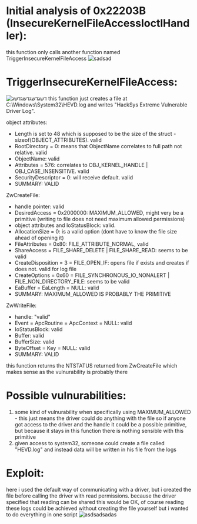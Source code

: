 # Initial analysis of 0x22203B (InsecureKernelFileAccessIoctlHandler):
this function only calls another function named TriggerInsecureKernelFileAccess
![sadsad](https://github.com/shaygitub/MY-HEVD/assets/122000611/d902e32f-a074-460c-87d2-3008ea4c00de)

# TriggerInsecureKernelFileAccess:
![דשגדשגדשגדשג](https://github.com/shaygitub/MY-HEVD/assets/122000611/e5a78ace-2254-4602-b55b-09da522265ae)
this function just creates a file at C:\Windows\System32\HEVD.log and writes "HackSys Extreme Vulnerable Driver Log".

object attributes:
* Length is set to 48 which is supposed to be the size of the struct - sizeof(OBJECT_ATTRIBUTES). valid
* RootDirectory = 0: means that ObjectName correlates to full path not relative. valid
* ObjectName: valid
* Attributes = 576: correlates to OBJ_KERNEL_HANDLE | OBJ_CASE_INSENSITIVE. valid
* SecurityDescriptor = 0: will receive default. valid
* SUMMARY: VALID

ZwCreateFile:
* handle pointer: valid
* DesiredAccess = 0x2000000: MAXIMUM_ALLOWED, might very be a primitive (writing to file does not need maximum allowed permissions)
* object attributes and IoStatusBlock: valid.
* AllocationSize = 0: is a valid option (dont have to know the file size ahead of opening it)
* FileAttributes = 0x80: FILE_ATTRIBUTE_NORMAL, valid
* ShareAccess = FILE_SHARE_DELETE | FILE_SHARE_READ: seems to be valid
* CreateDisposition = 3 = FILE_OPEN_IF: opens file if exists and creates if does not. valid for log file
* CreateOptions = 0x60 = FILE_SYNCHRONOUS_IO_NONALERT | FILE_NON_DIRECTORY_FILE: seems to be valid
* EaBuffer = EaLength = NULL: valid
* SUMMARY: MAXIMUM_ALLOWED IS PROBABLY THE PRIMITIVE

ZwWriteFile:
* handle: "valid"
* Event = ApcRoutine = ApcContext = NULL: valid
* IoStatusBlock: valid
* Buffer: valid
* BufferSize: valid
* ByteOffset = Key = NULL: valid
* SUMMARY: VALID

this function returns the NTSTATUS returned from ZwCreateFile which makes sense as the vulnurability is probably there


# Possible vulnurabilities:
1) some kind of vulnurability when specifically using MAXIMUM_ALLOWED - this just means the driver could do anything with the file so if anyone got access
   to the driver and the handle it could be a possible primitive, but because it stays in this function there is nothing sensible with this primitive
2) given access to system32, someone could create a file called "HEVD.log" and instead data will be written in his file from the logs

# Exploit:
here i used the default way of communicating with a driver, but i created the file before calling the driver with read permissions.
because the driver specified that reading can be shared this would be OK, of course reading these logs could be achieved without creating 
the file yourself but i wanted to do everything in one script
![asdsadsadas](https://github.com/shaygitub/MY-HEVD/assets/122000611/318589a7-da5c-4ae6-91b7-96b898475cc6)

   
